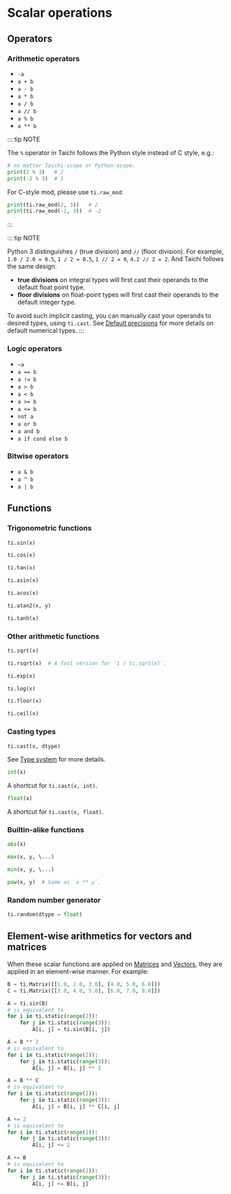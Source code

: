 # Scalar operations

## Operators

### Arithmetic operators

-   `-a`
-   `a + b`
-   `a - b`
-   `a * b`
-   `a / b`
-   `a // b`
-   `a % b`
-   `a ** b`

::: tip NOTE

The `%` operator in Taichi follows the Python style instead of C style,
e.g.:

```python
# no matter Taichi-scope or Python-scope:
print(2 % 3)   # 2
print(-2 % 3)  # 1
```

For C-style mod, please use `ti.raw_mod`:

```python
print(ti.raw_mod(2, 3))   # 2
print(ti.raw_mod(-2, 3))  # -2
```
:::

::: tip NOTE

Python 3 distinguishes `/` (true division) and `//` (floor division).
For example, `1.0 / 2.0 = 0.5`, `1 / 2 = 0.5`, `1 // 2 = 0`,
`4.2 // 2 = 2`. And Taichi follows the same design:

-   **true divisions** on integral types will first cast their
    operands to the default float point type.
-   **floor divisions** on float-point types will first cast their
    operands to the default integer type.

To avoid such implicit casting, you can manually cast your operands to
desired types, using `ti.cast`. See
[Default precisions](../basic/type.md#default-precisions) for more details on
default numerical types.
:::

### Logic operators

-   `~a`
-   `a == b`
-   `a != b`
-   `a > b`
-   `a < b`
-   `a >= b`
-   `a <= b`
-   `not a`
-   `a or b`
-   `a and b`
-   `a if cond else b`

### Bitwise operators

-   `a & b`
-   `a ^ b`
-   `a | b`

## Functions

### Trigonometric functions

```python
ti.sin(x)

ti.cos(x)

ti.tan(x)

ti.asin(x)

ti.acos(x)

ti.atan2(x, y)

ti.tanh(x)
```

### Other arithmetic functions

```python
ti.sqrt(x)

ti.rsqrt(x)  # A fast version for `1 / ti.sqrt(x)`.

ti.exp(x)

ti.log(x)

ti.floor(x)

ti.ceil(x)
```

### Casting types

```python
ti.cast(x, dtype)
```
See [Type system](../basic/type.md#type-system) for more details.


```python
int(x)
```
A shortcut for `ti.cast(x, int)`.

```python
float(x)
```
A shortcut for `ti.cast(x, float)`.


### Builtin-alike functions

```python
abs(x)

max(x, y, \...)

min(x, y, \...)

pow(x, y)  # Same as `x ** y`.
```

### Random number generator

```python
ti.random(dtype = float)
```

## Element-wise arithmetics for vectors and matrices

When these scalar functions are applied on [Matrices](./matrix.md) and [Vectors](./vector.md), they are applied in an element-wise manner. For example:

```python
B = ti.Matrix([[1.0, 2.0, 3.0], [4.0, 5.0, 6.0]])
C = ti.Matrix([[3.0, 4.0, 5.0], [6.0, 7.0, 8.0]])

A = ti.sin(B)
# is equivalent to
for i in ti.static(range(2)):
    for j in ti.static(range(3)):
        A[i, j] = ti.sin(B[i, j])

A = B ** 2
# is equivalent to
for i in ti.static(range(2)):
    for j in ti.static(range(3)):
        A[i, j] = B[i, j] ** 2

A = B ** C
# is equivalent to
for i in ti.static(range(2)):
    for j in ti.static(range(3)):
        A[i, j] = B[i, j] ** C[i, j]

A += 2
# is equivalent to
for i in ti.static(range(2)):
    for j in ti.static(range(3)):
        A[i, j] += 2

A += B
# is equivalent to
for i in ti.static(range(2)):
    for j in ti.static(range(3)):
        A[i, j] += B[i, j]
```

